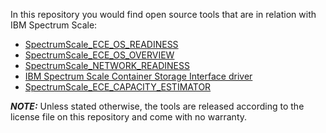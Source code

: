In this repository you would find open source tools that are in relation with IBM Spectrum Scale:

 - [SpectrumScale_ECE_OS_READINESS](https://github.com/IBM/SpectrumScale_ECE_OS_READINESS)
 - [SpectrumScale_ECE_OS_OVERVIEW](https://github.com/IBM/SpectrumScale_ECE_OS_OVERVIEW)
 - [SpectrumScale_NETWORK_READINESS](https://github.com/IBM/SpectrumScale_NETWORK_READINESS)
 - [IBM Spectrum Scale Container Storage Interface driver](https://github.com/IBM/ibm-spectrum-scale-csi-driver)
 - [SpectrumScale_ECE_CAPACITY_ESTIMATOR](https://github.com/IBM/SpectrumScale_ECE_CAPACITY_ESTIMATOR)

 ***NOTE:*** Unless stated otherwise, the tools are released according to the license file on this repository and come with no warranty.
